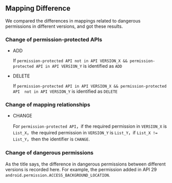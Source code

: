 ## Mapping Difference

We compared the differences in mappings related to dangerous permissions in different versions, and got these results.

### Change of permission-protected APIs

- ADD

  If `permission-protected API not in API VERSION_X && permission-protected API in API VERSION_Y` is identified as `ADD`

- DELETE

  If `permission-protected API in API VERSION_X && permission-protected API  not in API VERSION_Y` is identified as `DELETE`

### Change of mapping relationships

- CHANGE

  For `permission-protected API`，if the required permission in `VERSION_X` is `List_X`，the required permission in `VERSION_Y` is `List_Y`，if `List_X != List_Y`，then the identifier is `CHANGE`.

### Change of dangerous permissions

As the title says, the difference in dangerous permissions between different versions is recorded here. For example, the permission added in API 29 `android.permission.ACCESS_BACKGROUND_LOCATION`.